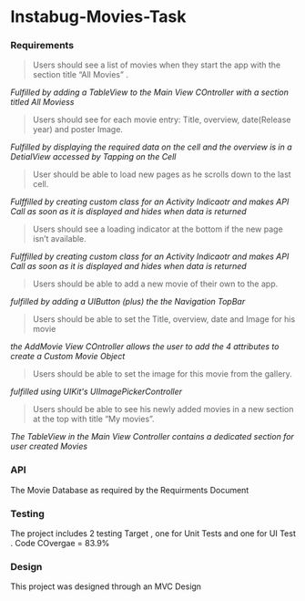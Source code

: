 # Instabug-Movies-Task

### Requirements
> Users should see a list of movies when they start the app with the section title “All Movies” . 

_Fulfilled by adding a TableView to the Main View COntroller with a section titled All Moviess_

> Users should see for each movie entry: Title, overview, date(Release year) and poster Image.

_Fulfilled by displaying the required data on the cell and the overview is in a DetialView accessed by Tapping on the Cell_

> User should be able to load new pages as he scrolls down to the last cell.

_Fulffilled by creating  custom class for an Activity Indicaotr  and makes API Call as soon as it is displayed and hides when data is returned_

> Users should see a loading indicator at the bottom if the new page isn’t available. 

_Fulffilled by creating  custom class for an Activity Indicaotr  and makes API Call as soon as it is displayed and hides when data is returned_

> Users should be able to add a new movie of their own to the app.

_fulfilled by adding a UIButton (plus) the the Navigation TopBar_

> Users should be able to set the Title, overview, date and Image for his movie

_the AddMovie View COntroller allows the user to add the 4 attributes to create a Custom Movie Object_

> Users should be able to set the image for this movie from the gallery.

_fulfilled using UIKit's UIImagePickerController_

>Users should be able to see his newly added movies in a new section at the top with title “My movies”.

_The TableView in the Main View Controller contains a dedicated section for user created Movies_

### API

The Movie Database as required by the Requirments Document

### Testing 

The project includes 2 testing Target , one for Unit Tests and one for UI Test . Code COvergae =  83.9%

### Design
This project was designed through an MVC Design 
